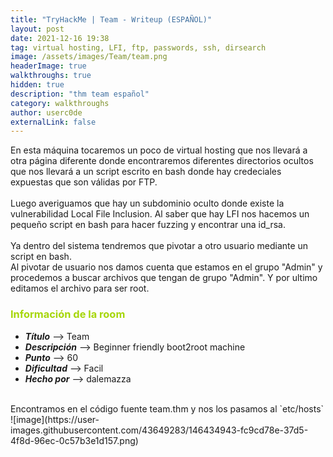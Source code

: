 ```yaml
---
title: "TryHackMe | Team - Writeup (ESPAÑOL)"
layout: post
date: 2021-12-16 19:38
tag: virtual hosting, LFI, ftp, passwords, ssh, dirsearch
image: /assets/images/Team/team.png
headerImage: true
walkthroughs: true
hidden: true
description: "thm team español"
category: walkthroughs
author: userc0de
externalLink: false
---
```

En esta máquina tocaremos un poco de virtual hosting que nos llevará a otra página diferente donde encontraremos diferentes directorios ocultos
que nos llevará a un script escrito en bash donde hay credeciales expuestas que son válidas por FTP.<br>
<br>
Luego averiguamos que hay un subdominio oculto donde existe la vulnerabilidad Local File Inclusion. Al saber que hay LFI nos hacemos un pequeño script en bash para hacer fuzzing y encontrar una id_rsa.<br>
<br>
Ya dentro del sistema tendremos que pivotar a otro usuario mediante un script en bash.<br>
Al pivotar de usuario nos damos cuenta que estamos en el grupo "Admin" y procedemos a buscar archivos que tengan de grupo "Admin". Y por ultimo editamos el archivo para ser root.

<h3 style="color: #a6d608;"><b>Información de la room</b></h3>
    
- ***Título*** --> Team
- ***Descripción*** --> Beginner friendly boot2root machine
- ***Punto*** --> 60
- ***Dificultad*** --> Facil
- ***Hecho por*** --> dalemazza
<br>
Encontramos en el código fuente team.thm y nos los pasamos al `etc/hosts`
![image](https://user-images.githubusercontent.com/43649283/146434943-fc9cd78e-37d5-4f8d-96ec-0c57b3e1d157.png)

